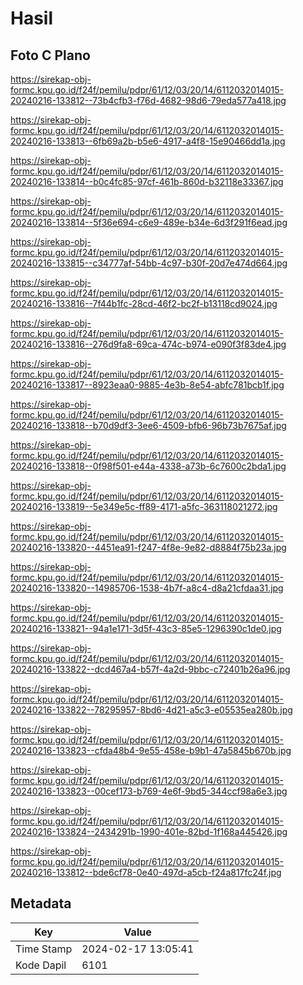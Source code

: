 # Hasil

## Foto C Plano

https://sirekap-obj-formc.kpu.go.id/f24f/pemilu/pdpr/61/12/03/20/14/6112032014015-20240216-133812--73b4cfb3-f76d-4682-98d6-79eda577a418.jpg

https://sirekap-obj-formc.kpu.go.id/f24f/pemilu/pdpr/61/12/03/20/14/6112032014015-20240216-133813--6fb69a2b-b5e6-4917-a4f8-15e90466dd1a.jpg

https://sirekap-obj-formc.kpu.go.id/f24f/pemilu/pdpr/61/12/03/20/14/6112032014015-20240216-133814--b0c4fc85-97cf-461b-860d-b32118e33367.jpg

https://sirekap-obj-formc.kpu.go.id/f24f/pemilu/pdpr/61/12/03/20/14/6112032014015-20240216-133814--5f36e694-c6e9-489e-b34e-6d3f291f6ead.jpg

https://sirekap-obj-formc.kpu.go.id/f24f/pemilu/pdpr/61/12/03/20/14/6112032014015-20240216-133815--c34777af-54bb-4c97-b30f-20d7e474d664.jpg

https://sirekap-obj-formc.kpu.go.id/f24f/pemilu/pdpr/61/12/03/20/14/6112032014015-20240216-133816--7f44b1fc-28cd-46f2-bc2f-b13118cd9024.jpg

https://sirekap-obj-formc.kpu.go.id/f24f/pemilu/pdpr/61/12/03/20/14/6112032014015-20240216-133816--276d9fa8-69ca-474c-b974-e090f3f83de4.jpg

https://sirekap-obj-formc.kpu.go.id/f24f/pemilu/pdpr/61/12/03/20/14/6112032014015-20240216-133817--8923eaa0-9885-4e3b-8e54-abfc781bcb1f.jpg

https://sirekap-obj-formc.kpu.go.id/f24f/pemilu/pdpr/61/12/03/20/14/6112032014015-20240216-133818--b70d9df3-3ee6-4509-bfb6-96b73b7675af.jpg

https://sirekap-obj-formc.kpu.go.id/f24f/pemilu/pdpr/61/12/03/20/14/6112032014015-20240216-133818--0f98f501-e44a-4338-a73b-6c7600c2bda1.jpg

https://sirekap-obj-formc.kpu.go.id/f24f/pemilu/pdpr/61/12/03/20/14/6112032014015-20240216-133819--5e349e5c-ff89-4171-a5fc-363118021272.jpg

https://sirekap-obj-formc.kpu.go.id/f24f/pemilu/pdpr/61/12/03/20/14/6112032014015-20240216-133820--4451ea91-f247-4f8e-9e82-d8884f75b23a.jpg

https://sirekap-obj-formc.kpu.go.id/f24f/pemilu/pdpr/61/12/03/20/14/6112032014015-20240216-133820--14985706-1538-4b7f-a8c4-d8a21cfdaa31.jpg

https://sirekap-obj-formc.kpu.go.id/f24f/pemilu/pdpr/61/12/03/20/14/6112032014015-20240216-133821--94a1e171-3d5f-43c3-85e5-1296390c1de0.jpg

https://sirekap-obj-formc.kpu.go.id/f24f/pemilu/pdpr/61/12/03/20/14/6112032014015-20240216-133822--dcd467a4-b57f-4a2d-9bbc-c72401b26a96.jpg

https://sirekap-obj-formc.kpu.go.id/f24f/pemilu/pdpr/61/12/03/20/14/6112032014015-20240216-133822--78295957-8bd6-4d21-a5c3-e05535ea280b.jpg

https://sirekap-obj-formc.kpu.go.id/f24f/pemilu/pdpr/61/12/03/20/14/6112032014015-20240216-133823--cfda48b4-9e55-458e-b9b1-47a5845b670b.jpg

https://sirekap-obj-formc.kpu.go.id/f24f/pemilu/pdpr/61/12/03/20/14/6112032014015-20240216-133823--00cef173-b769-4e6f-9bd5-344ccf98a6e3.jpg

https://sirekap-obj-formc.kpu.go.id/f24f/pemilu/pdpr/61/12/03/20/14/6112032014015-20240216-133824--2434291b-1990-401e-82bd-1f168a445426.jpg

https://sirekap-obj-formc.kpu.go.id/f24f/pemilu/pdpr/61/12/03/20/14/6112032014015-20240216-133812--bde6cf78-0e40-497d-a5cb-f24a817fc24f.jpg


## Metadata

| Key        | Value               |
| ---------- | ------------------- |
| Time Stamp | 2024-02-17 13:05:41 |
| Kode Dapil | 6101                |




